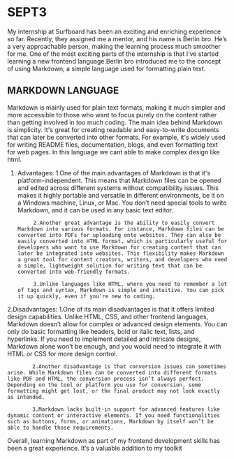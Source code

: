 # SEPT3

My internship at Surfboard has been an exciting and enriching experience so far. Recently, they assigned me a mentor, and his name is Berlin bro. He’s a very approachable  person, making the learning process much smoother for me. One of the most exciting parts of the internship is that I’ve started learning a new frontend language.Berlin bro introduced me to the concept of using Markdown, a simple language used for formatting plain text.

## MARKDOWN LANGUAGE

Markdown is mainly used for plain text formats, making it much simpler and more accessible to those who want to focus purely on the content rather than getting involved in too much coding. The main idea behind Markdown is simplicity. It's great for creating readable and easy-to-write documents that can later be converted into other formats. For example, it's widely used for writing README files, documentation, blogs, and even formatting text for web pages. In this language we cant able to make complex design like html.


1. Advantages:
            1.One of the main advantages of Markdown is that it's platform-independent. This means that Markdown files can be opened and edited across different systems without compatibility issues. This makes it highly portable and versatile in different environments, be it on a Windows machine, Linux, or Mac. You don’t need special tools to write Markdown, and it can be used in any basic text editor.

            2.Another great advantage is the ability to easily convert Markdown into various formats. For instance, Markdown files can be converted into PDFs for uploading onto websites. They can also be easily converted into HTML format, which is particularly useful for developers who want to use Markdown for creating content that can later be integrated into websites. This flexibility makes Markdown a great tool for content creators, writers, and developers who need a simple, lightweight solution for writing text that can be converted into web-friendly formats.

            3.Unlike languages like HTML, where you need to remember a lot of tags and syntax, Markdown is simple and intuitive. You can pick it up quickly, even if you're new to coding.

2.Disadvantages:
            1.One of its main disadvantages is that it offers limited design capabilities. Unlike HTML, CSS, and other frontend languages, Markdown doesn’t allow for complex or advanced design elements. You can only do basic formatting like headers, bold or italic text, lists, and hyperlinks. If you need to implement detailed and intricate designs, Markdown alone won't be enough, and you would need to integrate it with HTML or CSS for more design control.

            2.Another disadvantage is that conversion issues can sometimes arise. While Markdown files can be converted into different formats like PDF and HTML, the conversion process isn’t always perfect. Depending on the tool or platform you use for conversion, some formatting might get lost, or the final product may not look exactly as intended. 

            3.Markdown lacks built-in support for advanced features like dynamic content or interactive elements. If you need functionalities such as buttons, forms, or animations, Markdown by itself won’t be able to handle those requirements. 


Overall, learning Markdown as part of my frontend development skills has been a great experience. It’s a valuable addition to my toolkit






